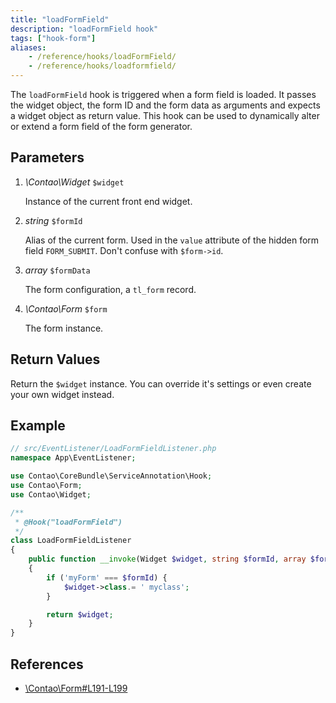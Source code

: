 ```yaml
---
title: "loadFormField"
description: "loadFormField hook"
tags: ["hook-form"]
aliases:
    - /reference/hooks/loadFormField/
    - /reference/hooks/loadformfield/
---
```



The `loadFormField` hook is triggered when a form field is loaded. It passes the
widget object, the form ID and the form data as arguments and expects a widget
object as return value. This hook can be used to dynamically alter or extend a form
field of the form generator.


## Parameters

1. *\Contao\Widget* `$widget`

    Instance of the current front end widget.

2. *string* `$formId`

    Alias of the current form. Used in the `value` attribute of the hidden form
    field `FORM_SUBMIT`. Don't confuse with `$form->id`.

3. *array* `$formData`

    The form configuration, a `tl_form` record.

4. *\Contao\Form* `$form`

    The form instance.


## Return Values

Return the `$widget` instance. You can override it's settings or even create
your own widget instead.


## Example

```php
// src/EventListener/LoadFormFieldListener.php
namespace App\EventListener;

use Contao\CoreBundle\ServiceAnnotation\Hook;
use Contao\Form;
use Contao\Widget;

/**
 * @Hook("loadFormField")
 */
class LoadFormFieldListener
{
    public function __invoke(Widget $widget, string $formId, array $formData, Form $form): Widget
    {
        if ('myForm' === $formId) {
            $widget->class.= ' myclass';
        }

        return $widget;
    }
}
```


## References

* [\Contao\Form#L191-L199](https://github.com/contao/contao/blob/4.7.6/core-bundle/src/Resources/contao/forms/Form.php#L191-L199)
